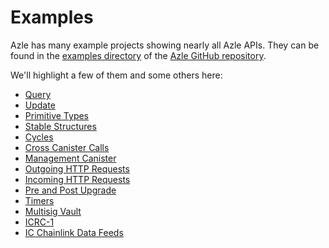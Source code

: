# Examples

Azle has many example projects showing nearly all Azle APIs. They can be found in the [examples directory](https://github.com/demergent-labs/azle/tree/main/examples) of the [Azle GitHub repository](https://github.com/demergent-labs/azle).

We'll highlight a few of them and some others here:

-   [Query](https://github.com/demergent-labs/azle/tree/main/examples/query)
-   [Update](https://github.com/demergent-labs/azle/tree/main/examples/update)
-   [Primitive Types](https://github.com/demergent-labs/azle/tree/main/examples/primitive_types)
-   [Stable Structures](https://github.com/demergent-labs/azle/tree/main/examples/stable_structures)
-   [Cycles](https://github.com/demergent-labs/azle/tree/main/examples/cycles)
-   [Cross Canister Calls](https://github.com/demergent-labs/azle/tree/main/examples/cross_canister_calls)
-   [Management Canister](https://github.com/demergent-labs/azle/tree/main/examples/management_canister)
-   [Outgoing HTTP Requests](https://github.com/demergent-labs/azle/tree/main/examples/outgoing_http_requests)
-   [Incoming HTTP Requests](https://github.com/demergent-labs/azle/tree/main/examples/motoko_examples/http_counter)
-   [Pre and Post Upgrade](https://github.com/demergent-labs/azle/tree/main/examples/pre_and_post_upgrade)
-   [Timers](https://github.com/demergent-labs/azle/tree/main/examples/timers)
-   [Multisig Vault](https://github.com/demergent-labs/multisig_vault)
-   [ICRC-1](https://github.com/demergent-labs/ICRC-1)
-   [IC Chainlink Data Feeds](https://github.com/demergent-labs/ic_chainlink_data_feeds)
